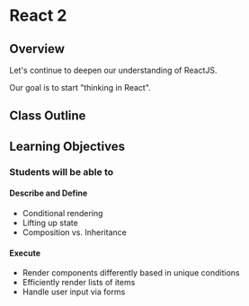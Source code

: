 # React 2

## Overview

Let's continue to deepen our understanding of ReactJS.

Our goal is to start "thinking in React".

## Class Outline

<!-- To Be Completed By Instructor -->

## Learning Objectives

### Students will be able to

#### Describe and Define

- Conditional rendering
- Lifting up state
- Composition vs. Inheritance

#### Execute

- Render components differently based in unique conditions
- Efficiently render lists of items
- Handle user input via forms
